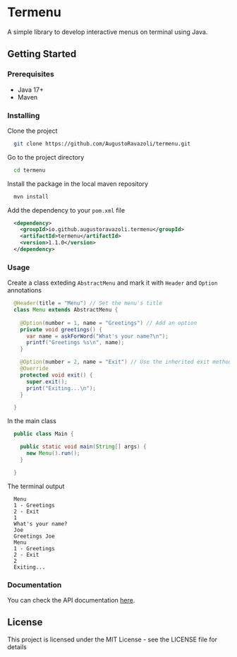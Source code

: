 # Termenu

A simple library to develop interactive menus on terminal using Java.

## Getting Started

### Prerequisites

* Java 17+
* Maven

### Installing

Clone the project

```bash
  git clone https://github.com/AugustoRavazoli/termenu.git
```

Go to the project directory

```bash
  cd termenu
```

Install the package in the local maven repository
```bash
  mvn install
```

Add the dependency to your `pom.xml` file
```xml
  <dependency>
    <groupId>io.github.augustoravazoli.termenu</groupId>
    <artifactId>termenu</artifactId>
    <version>1.1.0</version>
  </dependency>
```

### Usage

Create a class exteding `AbstractMenu` and mark it with `Header` and `Option` annotations
```java
  @Header(title = "Menu") // Set the menu's title
  class Menu extends AbstractMenu {
 
    @Option(number = 1, name = "Greetings") // Add an option
    private void greetings() {
      var name = askForWord("What's your name?\n");
      printf("Greetings %s\n", name);
    }

    @Option(number = 2, name = "Exit") // Use the inherited exit method to exit this menu
    @Override
    protected void exit() {
      super.exit();
      print("Exiting...\n");
    }

  }
```

In the main class
```java
  public class Main {

    public static void main(String[] args) {
      new Menu().run();
    }

  }
```

The terminal output
```console
  Menu
  1 - Greetings
  2 - Exit
  1
  What's your name?
  Joe
  Greetings Joe
  Menu
  1 - Greetings
  2 - Exit
  2
  Exiting...
```

### Documentation

You can check the API documentation [here](https://augustoravazoli.github.io/termenu/apidocs).

## License

This project is licensed under the MIT License - see the LICENSE file for details
